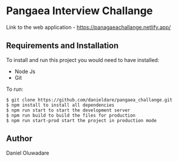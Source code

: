 # Pangaea Interview Challange

Link to the web application - https://panagaeachallange.netlify.app/

## Requirements and Installation

To install and run this project you would need to have installed:

- Node Js
- Git

To run:

```
$ git clone https://github.com/danieldare/pangaea_challange.git
$ npm install to install all dependencies
$ npm run start to start the development server
$ npm run build to build the files for production
$ npm run start-prod start the project in production mode 

```

## Author

Daniel Oluwadare
